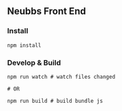 ## Neubbs Front End

### Install
```
npm install
```

### Develop & Build
```
npm run watch # watch files changed

# OR

npm run build # build bundle js
```
